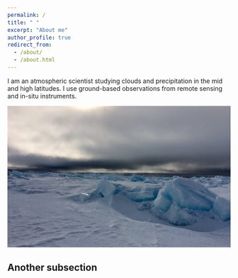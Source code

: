 ```yaml
---
permalink: /
title: " "
excerpt: "About me"
author_profile: true
redirect_from: 
  - /about/
  - /about.html
---
```


I am an atmospheric scientist studying clouds and precipitation in the mid and high latitudes. I use ground-based observations from remote sensing and in-situ instruments. 

![Editing a markdown file for a talk](/images/fast_ice.png)

Another subsection
------

